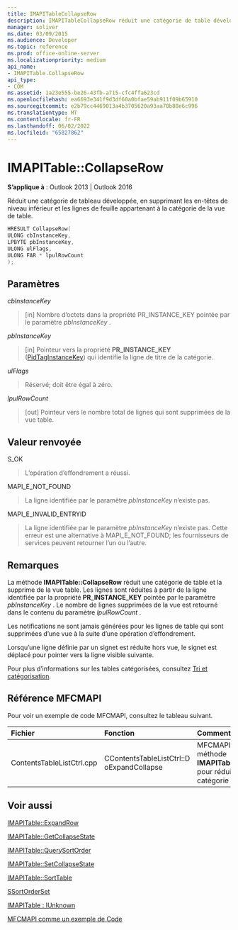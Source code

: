 ```yaml
---
title: IMAPITableCollapseRow
description: IMAPITableCollapseRow réduit une catégorie de table développée, en supprimant les en-têtes de niveau inférieur et les lignes de feuille appartenant à la catégorie de la vue de table.
manager: soliver
ms.date: 03/09/2015
ms.audience: Developer
ms.topic: reference
ms.prod: office-online-server
ms.localizationpriority: medium
api_name:
- IMAPITable.CollapseRow
api_type:
- COM
ms.assetid: 1a23e555-be26-43fb-a715-cfc4ffa623cd
ms.openlocfilehash: ea6693e341f9d3df60a0bfae59ab911f09b65910
ms.sourcegitcommit: e2b79cc4469013a4b3705620a93aa70b88e6c996
ms.translationtype: MT
ms.contentlocale: fr-FR
ms.lasthandoff: 06/02/2022
ms.locfileid: "65827862"
---
```

# <a name="imapitablecollapserow"></a>IMAPITable::CollapseRow

  
  
**S’applique à** : Outlook 2013 | Outlook 2016 
  
Réduit une catégorie de tableau développée, en supprimant les en-têtes de niveau inférieur et les lignes de feuille appartenant à la catégorie de la vue de table.
  
```cpp
HRESULT CollapseRow(
ULONG cbInstanceKey,
LPBYTE pbInstanceKey,
ULONG ulFlags,
ULONG FAR * lpulRowCount
);
```

## <a name="parameters"></a>Paramètres

 _cbInstanceKey_
  
> [in] Nombre d’octets dans la propriété PR_INSTANCE_KEY pointée par le paramètre  _pbInstanceKey_ . 
    
 _pbInstanceKey_
  
> [in] Pointeur vers la propriété **PR_INSTANCE_KEY** ([PidTagInstanceKey](pidtaginstancekey-canonical-property.md)) qui identifie la ligne de titre de la catégorie. 
    
 _ulFlags_
  
> Réservé; doit être égal à zéro.
    
 _lpulRowCount_
  
> [out] Pointeur vers le nombre total de lignes qui sont supprimées de la vue table.
    
## <a name="return-value"></a>Valeur renvoyée

S_OK 
  
> L’opération d’effondrement a réussi.
    
MAPI_E_NOT_FOUND 
  
> La ligne identifiée par le paramètre  _pbInstanceKey_ n’existe pas. 
    
MAPI_E_INVALID_ENTRYID 
  
> La ligne identifiée par le paramètre  _pbInstanceKey_ n’existe pas. Cette erreur est une alternative à MAPI_E_NOT_FOUND; les fournisseurs de services peuvent retourner l’un ou l’autre. 
    
## <a name="remarks"></a>Remarques

La méthode **IMAPITable::CollapseRow** réduit une catégorie de table et la supprime de la vue table. Les lignes sont réduites à partir de la ligne identifiée par la propriété **PR_INSTANCE_KEY** pointée par le paramètre  _pbInstanceKey_ . Le nombre de lignes supprimées de la vue est retourné dans le contenu du paramètre  _lpulRowCount_ . 
  
Les notifications ne sont jamais générées pour les lignes de table qui sont supprimées d’une vue à la suite d’une opération d’effondrement. 
  
Lorsqu’une ligne définie par un signet est réduite hors vue, le signet est déplacé pour pointer vers la ligne visible suivante. 
  
Pour plus d’informations sur les tables catégorisées, consultez [Tri et catégorisation](sorting-and-categorization.md).
  
## <a name="mfcmapi-reference"></a>Référence MFCMAPI

Pour voir un exemple de code MFCMAPI, consultez le tableau suivant.
  
|**Fichier**|**Fonction**|**Commentaire**|
|:-----|:-----|:-----|
|ContentsTableListCtrl.cpp  <br/> |CContentsTableListCtrl::D oExpandCollapse  <br/> |MFCMAPI utilise la méthode **IMAPITable::CollapseRow** pour réduire une catégorie de table. |
   
## <a name="see-also"></a>Voir aussi



[IMAPITable::ExpandRow](imapitable-expandrow.md)
  
[IMAPITable::GetCollapseState](imapitable-getcollapsestate.md)
  
[IMAPITable::QuerySortOrder](imapitable-querysortorder.md)
  
[IMAPITable::SetCollapseState](imapitable-setcollapsestate.md)
  
[IMAPITable::SortTable](imapitable-sorttable.md)
  
[SSortOrderSet](ssortorderset.md)
  
[IMAPITable : IUnknown](imapitableiunknown.md)


[MFCMAPI comme un exemple de Code](mfcmapi-as-a-code-sample.md)

